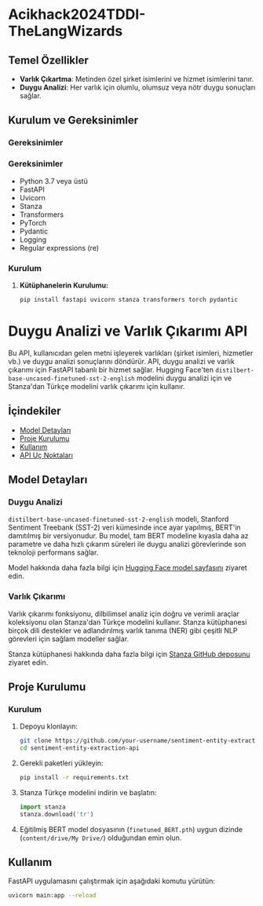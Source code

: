 # Acikhack2024TDDI-TheLangWizards

## Temel Özellikler

- **Varlık Çıkartma**: Metinden özel şirket isimlerini ve hizmet isimlerini tanır.
- **Duygu Analizi**: Her varlık için olumlu, olumsuz veya nötr duygu sonuçları sağlar.
  
## Kurulum ve Gereksinimler

### Gereksinimler

### Gereksinimler
- Python 3.7 veya üstü
- FastAPI
- Uvicorn
- Stanza
- Transformers
- PyTorch
- Pydantic
- Logging
- Regular expressions (re)

### Kurulum

1. **Kütüphanelerin Kurulumu:**

   ```bash
   pip install fastapi uvicorn stanza transformers torch pydantic

# Duygu Analizi ve Varlık Çıkarımı API

Bu API, kullanıcıdan gelen metni işleyerek varlıkları (şirket isimleri, hizmetler vb.) ve duygu analizi sonuçlarını döndürür. API, duygu analizi ve varlık çıkarımı için FastAPI tabanlı bir hizmet sağlar. Hugging Face'ten `distilbert-base-uncased-finetuned-sst-2-english` modelini duygu analizi için ve Stanza'dan Türkçe modelini varlık çıkarımı için kullanır.

## İçindekiler

- [Model Detayları](#model-detayları)
- [Proje Kurulumu](#proje-kurulumu)
- [Kullanım](#kullanım)
- [API Uç Noktaları](#api-uç-noktaları)

## Model Detayları

### Duygu Analizi

`distilbert-base-uncased-finetuned-sst-2-english` modeli, Stanford Sentiment Treebank (SST-2) veri kümesinde ince ayar yapılmış, BERT'in damıtılmış bir versiyonudur. Bu model, tam BERT modeline kıyasla daha az parametre ve daha hızlı çıkarım süreleri ile duygu analizi görevlerinde son teknoloji performans sağlar.

Model hakkında daha fazla bilgi için [Hugging Face model sayfasını](https://huggingface.co/distilbert/distilbert-base-uncased-finetuned-sst-2-english) ziyaret edin.

### Varlık Çıkarımı

Varlık çıkarımı fonksiyonu, dilbilimsel analiz için doğru ve verimli araçlar koleksiyonu olan Stanza'dan Türkçe modelini kullanır. Stanza kütüphanesi birçok dili destekler ve adlandırılmış varlık tanıma (NER) gibi çeşitli NLP görevleri için sağlam modeller sağlar.

Stanza kütüphanesi hakkında daha fazla bilgi için [Stanza GitHub deposunu](https://github.com/stanfordnlp/stanza) ziyaret edin.

## Proje Kurulumu

### Kurulum

1. Depoyu klonlayın:

    ```bash
    git clone https://github.com/your-username/sentiment-entity-extraction-api.git
    cd sentiment-entity-extraction-api
    ```

2. Gerekli paketleri yükleyin:

    ```bash
    pip install -r requirements.txt
    ```

3. Stanza Türkçe modelini indirin ve başlatın:

    ```python
    import stanza
    stanza.download('tr')
    ```

4. Eğitilmiş BERT model dosyasının (`finetuned_BERT.pth`) uygun dizinde (`content/drive/My Drive/`) olduğundan emin olun.

## Kullanım

FastAPI uygulamasını çalıştırmak için aşağıdaki komutu yürütün:

```bash
uvicorn main:app --reload



